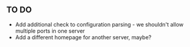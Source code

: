 ## TO DO
- Add additional check to configuration parsing - we shouldn't allow multiple ports in one server
- Add a different homepage for another server, maybe?
